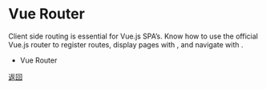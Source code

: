 # Vue Router

Client side routing is essential for Vue.js SPA’s. Know how to use the official Vue.js router to register routes, display pages with <RouterView>, and navigate with <RouterLink>.

- Vue Router

[返回](/Vue_Certification/README.md)

